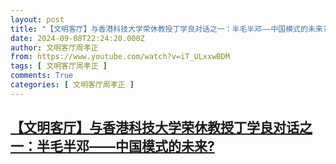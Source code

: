 ```yaml
---
layout: post
title: "【文明客厅】与香港科技大学荣休教授丁学良对话之一：半毛半邓——中国模式的未来?"
date: 2024-09-08T22:24:20.000Z
author: 文明客厅周孝正
from: https://www.youtube.com/watch?v=iT_ULxxwBDM
tags: [ 文明客厅周孝正 ]
comments: True
categories: [ 文明客厅周孝正 ]
---
```

<!--1725834260000-->
[【文明客厅】与香港科技大学荣休教授丁学良对话之一：半毛半邓——中国模式的未来?](https://www.youtube.com/watch?v=iT_ULxxwBDM)
------

<div>

</div>
